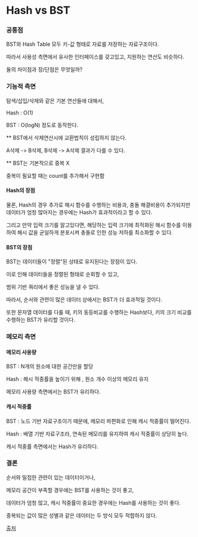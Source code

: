 #  Hash vs BST

### 공통점

BST와 Hash Table 모두 키-값 형태로 자료를 저장하는 자료구조이다. 

따라서 사용성 측면에서 유사한 인터페이스를 갖고있고, 지원하는 연산도 비슷하다.

둘의 차이점과 장/단점은 무엇일까?

### 기능적 측면

탐색/삽입/삭제와 같은 기본 연산들에 대해서,

Hash :  O(1)

BST : O(logN) 정도로 동작한다. 

** BST에서 삭제연산시에 교환법칙이 성립하지 않는다.

A삭제 -> B삭제, B삭제 -> A삭제 결과가 다를 수 있다.

** BST는 기본적으로 중복 X

중복이 필요할 때는 count를 추가해서 구현함 

#### Hash의 장점

물론, Hash의 경우 추가로 해시 함수를 수행하는 비용과, 충돌 해결비용이 추가되지만 데이터가 엄청 많아지는 경우에는 Hash가 효과적이라고 할 수 있다. 

그리고 만약 입력 크기를 알고있다면, 해당하는 입력 크기에 최적화된 해시 함수를 이용하여 해시 값을 균일하게 분포시켜 충돌로 인한 성능 저하를 최소화할 수 있다.

#### BST의 장점

BST는 데이터들이 "정렬"된 상태로 유지된다는 장점이 있다.

이로 인해 데이터들을 정렬된 형태로 순회할 수 있고,

범위 기반 쿼리에서 좋은 성능을 낼 수 있다.

따라서, 순서와 관련이 많은 데이터 상에서는 BST가 더 효과적일 것이다. 

또한 문자열 데이터를 다룰 때, 키의 동등비교를 수행하는 Hash보다, 키의 크기 비교를 수행하는 BST가 유리할 것이다.



### 메모리 측면

#### 메모리 사용량

BST : N개의 원소에 대한 공간만을 할당

Hash : 해시 적중률을 높이기 위해 , 원소 개수 이상의 메모리 유지

메모리 사용량 측면에서는 BST가 유리하다.

#### 캐시 적중률

BST : 노드 기반 자료구조이기 때문에, 메모리 파편화로 인해 캐시 적중률이 떨어진다.

Hash : 배열 기반 자료구조라, 연속된 메모리를 유지하여 캐시 적중률이 상당히 높다. 

캐시 적중률 측면에서는 Hash가 유리하다. 

### 결론

순서와 밀접한 관련이 있는 데이터이거나,

메모리 공간이 부족할 경우에는 BST를 사용하는 것이 좋고, 

데이터가 엄청 많고, 캐시 적중률이 중요한 경우에는 Hash를 사용하는 것이 좋다. 

중복되는 값이 많은 성별과 같은 데이터는 두 방식 모두 적합하지 않다. 

[출처](https://algorfati.tistory.com/123)